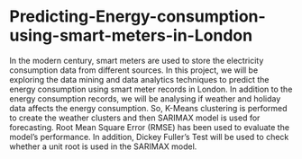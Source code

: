 # Predicting-Energy-consumption-using-smart-meters-in-London
In the 
modern century, smart meters are used to store the electricity 
consumption data from different sources. In this project, we will 
be exploring the data mining and data analytics techniques to 
predict the energy consumption using smart meter records in 
London. In addition to the energy consumption records, we will be 
analysing if weather and holiday data affects the energy 
consumption. So, K-Means clustering is performed to create the 
weather clusters and then SARIMAX model is used for 
forecasting. Root Mean Square Error (RMSE) has been used to 
evaluate the model’s performance. In addition, Dickey Fuller’s 
Test will be used to check whether a unit root is used in the 
SARIMAX model.
